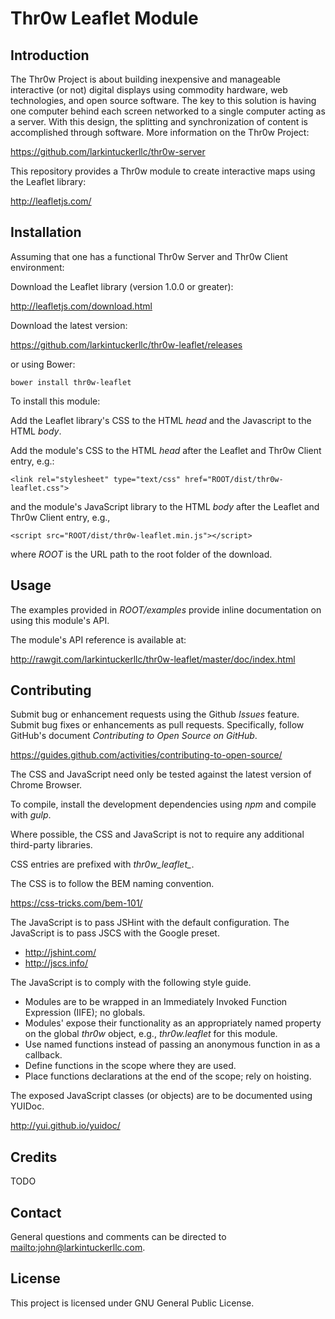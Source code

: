 # Thr0w Leaflet Module

## Introduction

The Thr0w Project is about building inexpensive and manageable interactive (or
not) digital displays using commodity hardware, web technologies, and open source
software. The key to this solution is having one computer behind each screen
networked to a single computer acting as a server. With this design, the
splitting and synchronization of content is accomplished through software. More
information on the Thr0w Project:

<https://github.com/larkintuckerllc/thr0w-server>

This repository provides a Thr0w module to create interactive maps using
the Leaflet library:

<http://leafletjs.com/>

## Installation

Assuming that one has a functional Thr0w Server and Thr0w Client
environment:

Download the Leaflet library (version 1.0.0 or greater):

<http://leafletjs.com/download.html>

Download the latest version:

<https://github.com/larkintuckerllc/thr0w-leaflet/releases>

or using Bower:

```
bower install thr0w-leaflet
```

To install this module:

Add the Leaflet library's CSS to the HTML *head* and
the Javascript to the HTML *body*.

Add the module's CSS to the HTML *head* after the
Leaflet and Thr0w Client entry, e.g.:

```
<link rel="stylesheet" type="text/css" href="ROOT/dist/thr0w-leaflet.css">
```

and the module's JavaScript library to the HTML *body*
after the Leaflet and Thr0w Client entry, e.g.,

```
<script src="ROOT/dist/thr0w-leaflet.min.js"></script>
```

where *ROOT* is the URL path to the root folder of the download.

## Usage

The examples provided in *ROOT/examples*
provide inline documentation on using this module's API.

The module's API reference is available at:

<http://rawgit.com/larkintuckerllc/thr0w-leaflet/master/doc/index.html>

## Contributing

Submit bug or enhancement requests using the Github *Issues* feature. Submit
bug fixes or enhancements as pull requests. Specifically, follow GitHub's
document *Contributing to Open Source on GitHub*.

<https://guides.github.com/activities/contributing-to-open-source/>

The CSS and JavaScript need only be tested against the latest version of
Chrome Browser.

To compile, install the development dependencies using *npm* and compile with
*gulp*.

Where possible, the CSS and JavaScript is not to require any
additional third-party libraries.

CSS entries are prefixed with *thr0w_leaflet_*.

The CSS is to follow the BEM naming convention.

<https://css-tricks.com/bem-101/>

The JavaScript is to pass JSHint with the default configuration. The JavaScript
is to pass JSCS with the Google preset.

* <http://jshint.com/>
* <http://jscs.info/>

The JavaScript is to comply with the following style guide.

* Modules are to be wrapped in an Immediately Invoked Function Expression
(IIFE); no globals.
* Modules' expose their functionality as an appropriately named property on
the global *thr0w* object, e.g., *thr0w.leaflet* for this module.
* Use named functions instead of passing an anonymous function in as a callback.
* Define functions in the scope where they are used.
* Place functions declarations at the end of the scope; rely on hoisting.

The exposed JavaScript classes (or objects) are to be documented using YUIDoc.

<http://yui.github.io/yuidoc/>

## Credits

TODO

## Contact

General questions and comments can be directed to <mailto:john@larkintuckerllc.com>.

## License

This project is licensed under GNU General Public License.
